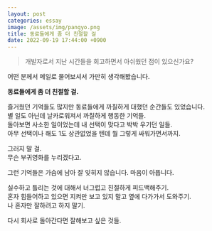 ```yaml
---
layout: post
categories: essay
image: /assets/img/pangyo.png
title: 동료들에게 좀 더 친절할 걸
date: 2022-09-19 17:44:00 +0900
---
```


>개발자로서 지난 시간들을 회고하면서 아쉬웠던 점이 있으신가요?

어떤 분께서 메일로 물어보셔서 가만히 생각해봤습니다.

**동료들에게 좀 더 친절할 걸.**

즐거웠던 기억들도 많지만 동료들에게 까칠하게 대했던 순간들도 있었습니다.  
별 일도 아닌데 날카로워져서 까칠하게 행동한 기억들.  
돌아보면 사소한 일이었는데 내 선택이 맞다고 박박 우기던 일들.  
아무 선택이나 해도 1도 상관없었을 텐데 뭘 그렇게 싸워가면서까지.

그러지 말 걸.  
무슨 부귀영화를 누리겠다고.  

그런 기억들은 가슴에 남아 잘 잊히지 않습니다. 마음이 아픕니다.

실수하고 틀리는 것에 대해서 너그럽고 친절하게 피드백해주기.    
혼자 힘들어하고 있으면 지켜만 보고 있지 말고 옆에 다가가서 도와주기.  
나 혼자만 잘하려고 하지 말기.

다시 회사로 돌아간다면 잘해보고 싶은 것들.